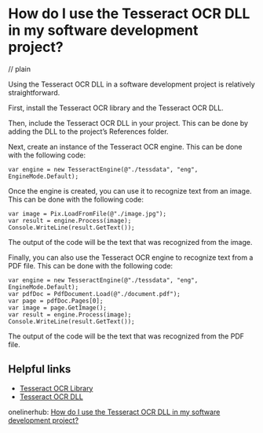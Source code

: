 # How do I use the Tesseract OCR DLL in my software development project?
// plain

Using the Tesseract OCR DLL in a software development project is relatively straightforward.

First, install the Tesseract OCR library and the Tesseract OCR DLL.

Then, include the Tesseract OCR DLL in your project. This can be done by adding the DLL to the project’s References folder.

Next, create an instance of the Tesseract OCR engine. This can be done with the following code:

```
var engine = new TesseractEngine(@"./tessdata", "eng", EngineMode.Default);
```

Once the engine is created, you can use it to recognize text from an image. This can be done with the following code:

```
var image = Pix.LoadFromFile(@"./image.jpg");
var result = engine.Process(image);
Console.WriteLine(result.GetText());
```

The output of the code will be the text that was recognized from the image.

Finally, you can also use the Tesseract OCR engine to recognize text from a PDF file. This can be done with the following code:

```
var engine = new TesseractEngine(@"./tessdata", "eng", EngineMode.Default);
var pdfDoc = PdfDocument.Load(@"./document.pdf");
var page = pdfDoc.Pages[0];
var image = page.GetImage();
var result = engine.Process(image);
Console.WriteLine(result.GetText());
```

The output of the code will be the text that was recognized from the PDF file.

## Helpful links
- [Tesseract OCR Library](https://github.com/tesseract-ocr/tesseract)
- [Tesseract OCR DLL](https://github.com/tesseract-ocr/tesseract/wiki/DotNet)

onelinerhub: [How do I use the Tesseract OCR DLL in my software development project?](https://onelinerhub.com/tesseract-ocr/how-do-i-use-the-tesseract-ocr-dll-in-my-software-development-project)